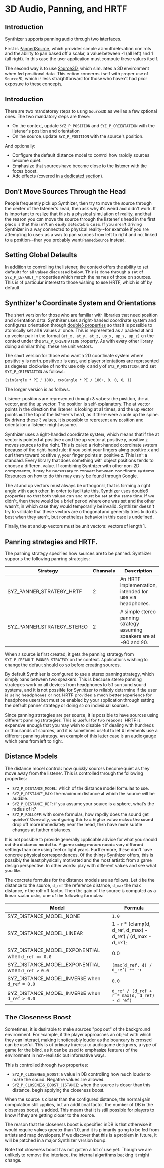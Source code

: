 #  3D Audio, Panning, and HRTF

## Introduction

Synthizer supports panning audio through two interfaces.

First is [PannedSource](../object_reference/panned_source.md), which provides
simple azimuth/elevation controls and the ability to pan based off a scalar, a
value between -1 (all left) and 1 (all right).  In this case the user
application must compute these values itself.

The second way is to use [Source3D](../object_reference/source_3d.md), which
simulates a 3D environment when fed positional data.  This ection concerns
itself with proper use of `Source3D`, which is less straightforward for those
who haven't had prior exposure to these concepts.

## Introduction

There are two mandatorey steps to using `Source3D` as well as a few optional
ones.  The two mandatory steps are these:

- On the context, update `SYZ_P_POSITION` and `SYZ_P_ORIENTATION` with the
  listener's position and orientation
- On the source, update `SYZ_P_POSITION` with the source's position.

And optionally:

- Configure the default distance model to control how rapidly sources become
  quiet.
- Emphasize that sources have become close to the listener with the focus boost.
- Add effects (covered in [a dedicated section](./filters_and_effects.md)).

## Don't Move Sources Through the Head

People frequently pick up Synthizer, then try to move the source through the
center of the listener's head, then ask why it's weird and didn't work.  It is
important to realize that this is a physical simulation of reality, and that the
reason you can move the source through the listener's head in the first place is
that this isn't an easily detectable case.  If you aren't driving Synthizer in a
way connected to physical reality--for example if you are attempting to use `x`
as a way to pan sources from left to right and not linked to a position--then
you probably want `PannedSource` instead.

## Setting Global Defaults

In addition to controlling the listener, the context offers the ability to set
defaults for all values discussed below.  This is done through a set of
`SYZ_P_DEFAULT_*` properties which match the names of those on sources.  This is
of particular interest to those wishing to use HRTF, which is off by default.

## Synthizer's Coordinate System and Orientations

The short version for those who are familiar with libraries that need position
and orientation data: Synthizer uses a right-handed coordinate system and
configures orientation through [double6 properties](./properties.md) so that it
is possible to atomically set all 6 values at once.  This is represented as a
packed at and up vector pair in the format `(at_x, at_y, at_z, up_x, up_y,
up_z)` on the context under the `SYZ_P_ORIENTATION` property.  As with every
other library doing a similar thing, these are unit vectors.

The short version for those who want a 2D coordinate system where positive y is
north, positive x is east, and player orientations are represented as degrees
clockwise of north: use only x and y of `SYZ_P_POSITION`, and set
`SYZ_P_ORIENTATION` as follows:

```
(sin(angle * PI / 180), cos(angle * PI / 180), 0, 0, 0, 1)
```

The longer version is as follows.

Listener positions are represented through 3 values: the position, the at
vector, and the up vector.  The position is self-explanatory.  The at vector
points in the direction the listener is looking at all times, and the up vector
points out the top of the listener's head, as if there were a pole up the spine.
By driving these 3 values, it is possible to represent any position and
orientation a listener might assume.

Synthizer uses a right-handed coordinate system, which means that if the at
vector is pointed at positive x and the up vector at positive y, positive z
moves sources to the right.  This is called a right-handed coordinate system
because of the right-hand rule: if you point your fingers along positive x and
curl them toward positive y, your finger points at positive z.  This isn't a
standard.  Every library that does something with object positions tends to
choose a different value.  If combining Synthizer with other non-2D components,
it may be necessary to convert between coordinate systems. Resources on how to
do this may easily be found through Google.

The at and up vectors must always be orthogonal, that is forming a right angle
with each other.  In order to facilitate this, Synthizer uses double6 properties
so that both values can and must be set at the same time.  If we didn't, then
there would be a brief period where one was set and the other wasn't, in which
case they would temporarily be invalid.  Synthizer doesn't try to validate that
these vectors are orthogonal and generally tries to do its best when they
aren't, but nonetheless behavior in this case is undefined.

Finally, the at and up vectors must be unit vectors: vectors of length 1.

## Panning strategies and HRTF.

The panning strategy specifies how sources are to be panned.  Synthizer supports
the following panning strategies:

Strategy | Channels | Description
--- | --- | ---
SYZ_PANNER_STRATEGY_HRTF | 2 | An HRTF implementation, intended for use via headphones.
SYZ_PANNER_STRATEGY_STEREO | 2 | A simple stereo panning strategy assuming speakers are at -90 and 90.

When a  source is first created, it gets the panning strategy from
`SYZ_P_DEFAULT_PANNER_STRATEGY` on the context.  Applications wishing to change
the default should do so before creating sources.

By default Synthizer is configured to use a stereo panning strategy, which
simply pans between two speakers.  This is because stereo panning strategies
work on all devices from headphones to 5.1 surround sound systems, and it is not
possible for Synthizer to reliably determine if the user is using headphones or
not.  HRTF provides a much better experience for headphone users but must be
enabled by your application through setting the default panner strategy or doing
so on individual sources.

Since panning strategies are per source, it is possible to have sources using
different panning strategies.  This is useful for two reasons: HRTF is expensive
enough that you may wish to disable it if dealing with hundreds or thousands of
sources, and it is sometimes useful to let UI elements use a different panning
strategy.  An example of this latter case is an audio gauge which pans from left
to right.

## Distance Models

The distance model controls how quickly sources become quiet as they move away
from the listener.  This is controlled through the following properties:

- `SYZ_P_DISTANCE_MODEL`: which of the distance model formulas to use.
- `SYZ_P_DISTANCE_MAX`: the maximum distance at which the source will be
  audible.
- `SYZ_P_DISTANCE_REF`: if you assume your source is a sphere, what's the radius
  of it?
- `SYZ_P_ROLLOFF`: with some formulas, how rapidly does the sound get quieter?
  Generally, configuring this to a higher value makes the sound drop off more
  immediately near the head, then have more subtle changes at further distances.

It is not possible to provide generally applicable advice for what you should
set the distance model to.  A game using meters needs very different settings
than one using feet or light years.  Furthermore, these don't have concrete
physical correspondances.  Of the things Synthizer offers, this is possibly the
least physically motivated and the most artistic from a game design perspective.
In other words: play with different values and see what you like.

The concrete formulas for the distance models are as follows.  Let `d` be the
distance to the source, `d_ref` the reference distance, `d_max` the max
distance, `r` the roll-off factor. Then the gain of the source is computed as a
linear scalar using one of the following formulas:

Model | Formula
--- | ---
SYZ_DISTANCE_MODEL_NONE | `1.0`
SYZ_DISTANCE_MODEL_LINEAR | 1 - r * (clamp(d, d_ref, d_max) - d_ref) / (d_max - d_ref);
SYZ_DISTANCE_MODEL_EXPONENTIAL when `d_ref == 0.0` | 0.0
SYZ_DISTANCE_MODEL_EXPONENTIAL when `d_ref > 0.0` | `(max(d_ref, d) / d_ref) ** -r`
SYZ_DISTANCE_MODEL_INVERSE when `d_ref = 0.0` | `0.0`
SYZ_DISTANCE_MODEL_INVERSE when `d_ref > 0.0` | `d_ref / (d_ref + r * max(d, d_ref) - d_ref)`

## The Closeness Boost

Sometimes, it is desirable to make sources "pop out" of the background
environment.  For example, if the player approaches an object with which they
can interact, making it noticeably louder as the boundary is crossed can be
useful.  This is of primary interest to audiogame designers, a type of game for
the blind, as it can be used to emphasize features of the environment in
non-realistic but informative ways.

This is controlled through two properties:

- `SYZ_P_CLOSENESS_BOOST`: a value in DB controlling how much louder to make the
  sound.  Negative values are allowed.
- `SYZ_P_CLOSENESS_BOOST_DISTANCE`: when the source is closer than this
  distance, begin applying the closeness boost.

When the source is closer than the configured distance, the normal gain
computation still applies, but an additional factor, the number of DB in the
closeness boost, is added.  This means that it is still possible for players to
know if they are getting closer to the source.

The reason that the closeness boost is specified inDB  is that otherwise it
would require values greater than 1.0, and it is primarily going to be fed from
artists and map developers.  If we discover that this is a problem in future, it
will be patched in a major Synthizer version bump.

Note that closeness boost has not gotten a lot of use yet.  Though we are
unlikely to remove the interface, the internal algorithms backing it might
change.
